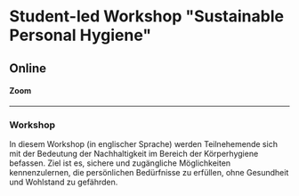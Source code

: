 # Student-led Workshop "Sustainable Personal Hygiene"  
## Online
#### Zoom
---
### Workshop
In diesem Workshop (in englischer Sprache) werden Teilnehemende sich mit der Bedeutung der Nachhaltigkeit im Bereich der Körperhygiene befassen. Ziel ist es, sichere und zugängliche Möglichkeiten kennenzulernen, die persönlichen Bedürfnisse zu erfüllen, ohne Gesundheit und Wohlstand zu gefährden.